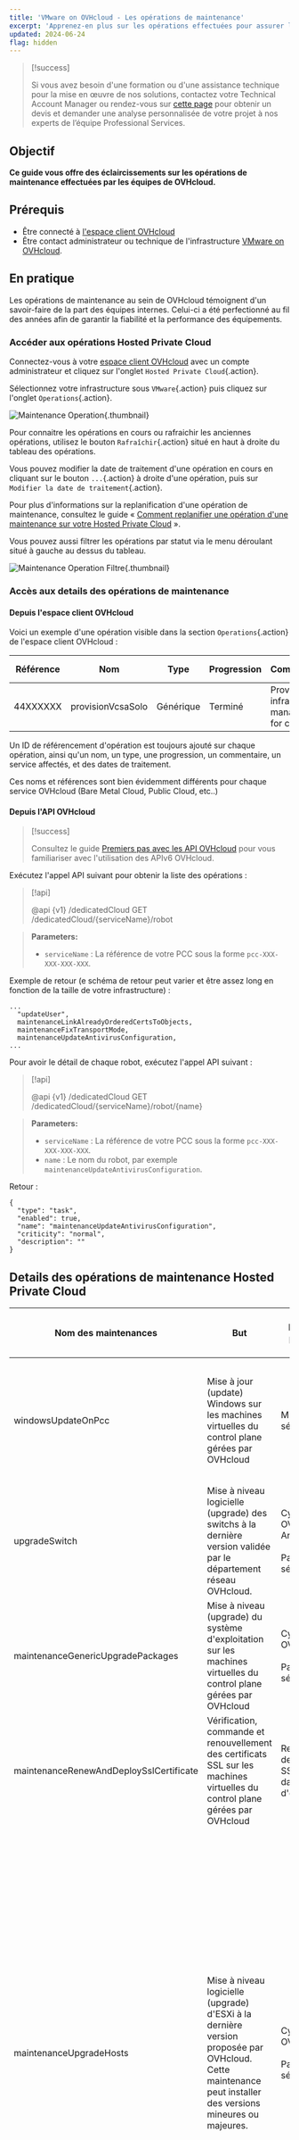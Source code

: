 ```yaml
---
title: 'VMware on OVHcloud - Les opérations de maintenance'
excerpt: 'Apprenez-en plus sur les opérations effectuées pour assurer la fiabilité et la performance de vos équipements Hosted Private Cloud VMware on OVHcloud'
updated: 2024-06-24
flag: hidden
---
```


> [!success]
> 
> Si vous avez besoin d'une formation ou d'une assistance technique pour la mise en œuvre de nos solutions, contactez votre Technical Account Manager ou rendez-vous sur [cette page](/links/professional-services) pour obtenir un devis et demander une analyse personnalisée de votre projet à nos experts de l’équipe Professional Services.
>

## Objectif

**Ce guide vous offre des éclaircissements sur les opérations de maintenance effectuées par les équipes de OVHcloud.**

## Prérequis

- Être connecté à [l'espace client OVHcloud](/links/manager)
- Être contact administrateur ou technique de l'infrastructure [VMware on OVHcloud](https://www.ovhcloud.com/fr/enterprise/products/hosted-private-cloud/).

## En pratique

Les opérations de maintenance au sein de OVHcloud témoignent d'un savoir-faire de la part des équipes internes. Celui-ci a été perfectionné au fil des années afin de garantir la fiabilité et la performance des équipements.

### Accéder aux opérations Hosted Private Cloud

Connectez-vous à votre [espace client OVHcloud](/links/manager) avec un compte administrateur et cliquez sur l'onglet `Hosted Private Cloud`{.action}.

Sélectionnez votre infrastructure sous `VMware`{.action} puis cliquez sur l'onglet `Operations`{.action}. 

![Maintenance Operation](/pages/assets/screens/manager/hosted_private_cloud/VMware/private_cloud/pcc/Maintenance.png){.thumbnail}

Pour connaitre les opérations en cours ou rafraichir les anciennes opérations, utilisez le bouton `Rafraîchir`{.action} situé en haut à droite du tableau des opérations.

Vous pouvez modifier la date de traitement d'une opération en cours en cliquant sur le bouton `...`{.action} à droite d'une opération, puis sur `Modifier la date de traitement`{.action}.

Pour plus d'informations sur la replanification d'une opération de maintenance, consultez le guide « [Comment replanifier une opération d'une maintenance sur votre Hosted Private Cloud](/pages/hosted_private_cloud/hosted_private_cloud_powered_by_vmware/maintenance-rescheduling) ».

Vous pouvez aussi filtrer les opérations par statut via le menu déroulant situé à gauche au dessus du tableau.

![Maintenance Operation Filtre](/pages/assets/screens/manager/hosted_private_cloud/VMware/private_cloud/operation/Maintenance-filter.png){.thumbnail}

### Accès aux details des opérations de maintenance

#### Depuis l'espace client OVHcloud

Voici un exemple d'une opération visible dans la section `Operations`{.action} de l'espace client OVHcloud :

| Référence | Nom | Type | Progression | Commentaire | Services affectés | Créé de | Créé par | Traitement | Fin | Mis à jour |
|---|---|---|---|---|---|---|---|---|---|---|
| 44XXXXXX  | provisionVcsaSolo | Générique | Terminé | Provisions infrastructure management for customer | Tâche : 44XXXXXX | Information indisponible  | Information indisponible | XX mai 2023 18:37:51 | XX mai 2023 18:37:XX | XX mai 2023 18:37:58 |


Un ID de référencement d'opération est toujours ajouté sur chaque opération, ainsi qu'un nom, un type, une progression, un commentaire, un service affectés, et des dates de traitement.

Ces noms et références sont bien évidemment différents pour chaque service OVHcloud (Bare Metal Cloud, Public Cloud, etc..) 

#### Depuis l'API OVHcloud

> [!success]
> 
> Consultez le guide [Premiers pas avec les API OVHcloud](/pages/manage_and_operate/api/first-steps) pour vous familiariser avec l'utilisation des APIv6 OVHcloud.

Exécutez l'appel API suivant pour obtenir la liste des opérations :

> [!api]
>
> @api {v1} /dedicatedCloud GET /dedicatedCloud/{serviceName}/robot
>

> **Parameters:**
>
> - `serviceName` : La référence de votre PCC sous la forme `pcc-XXX-XXX-XXX-XXX`.
>

Exemple de retour (e schéma de retour peut varier et être assez long en fonction de la taille de votre infrastructure) :

```shell
...
  "updateUser",
  maintenanceLinkAlreadyOrderedCertsToObjects,
  maintenanceFixTransportMode,
  maintenanceUpdateAntivirusConfiguration,
...
```

Pour avoir le détail de chaque robot, exécutez l'appel API suivant :

> [!api]
>
> @api {v1} /dedicatedCloud GET /dedicatedCloud/{serviceName}/robot/{name}
>

> **Parameters:**
>
> - `serviceName` : La référence de votre PCC sous la forme `pcc-XXX-XXX-XXX-XXX`.
> - `name` : Le nom du robot, par exemple `maintenanceUpdateAntivirusConfiguration`.
>

Retour :

```shell
{
  "type": "task",
  "enabled": true,
  "name": "maintenanceUpdateAntivirusConfiguration",
  "criticity": "normal",
  "description": ""
}
```

## Details des opérations de maintenance Hosted Private Cloud

| Nom des maintenances | But | Instructions préventives | Impact | Durée approximative | Fréquence | Peut être reprogrammé ? | Référence à une documentation technique |
|---|---|---|---|---|---|---|---|
| windowsUpdateOnPcc | Mise à jour (update) Windows sur les machines virtuelles du control plane gérées par OVHcloud | Mise à jour de sécurité | Aucune | Maintenance effectuée seulement si Veeam et/ou les options Zerto sont souscrites<br><br>Control Plane indisponible\* durant la plage de maintenance | 00H30 pour Veeam.<br><br>00H30 pour Zerto | Mensuel | Oui | |
| upgradeSwitch | Mise à niveau logicielle (upgrade) des switchs à la dernière version validée par le département réseau OVHcloud. | Cycle de vie OVHcloud Arista<br><br>Patchs de sécurité | Vérification de l'hôte en double attachement (dual-attached) | Basculement de ToR (on Top of Rack) A (swith A) vers ToR (on Top of Rack) B (switch B) | 01H30 | Basé sur le cycle de vie de l'éditeur | Oui | |
| maintenanceGenericUpgradePackages | Mise à niveau (upgrade) du système d'exploitation sur les machines virtuelles du control plane gérées par OVHcloud | Cycle de vie OVHcloud<br><br>Patchs de sécurité. | Aucune | Control plane indisponible (management) durant le délai de maintenance | 02H00 | Mensuel (standard) | Oui | |
| maintenanceRenewAndDeploySslCertificate | Vérification, commande et renouvellement des certificats SSL sur les machines virtuelles du control plane gérées par OVHcloud | Renouvellement des certificats SSL avant la date d'expiration | Aucune | Control plane indisponible\* (management) durant le délai de maintenance | 01H00 | Trimestriellement (standard) | Oui | |
| maintenanceUpgradeHosts | Mise à niveau logicielle (upgrade) d'ESXi à la dernière version proposée par OVHcloud. Cette maintenance peut installer des versions mineures ou majeures. | Cycle de vie OVHcloud<br><br>Patchs de sécurité| Pendant cette maintenance, tous les hôtes peuvent être mis en mode maintenance et toutes les machines virtuelles peuvent être évacuées automatiquement. <br><br> Le client doit s'assurer qu'aucune des configurations suivantes n'empêche cette action : <br><br>Aucun media ISO ou périphérique monté<br><br> ègles d'anti-affinité<br><br>Tout autre élément susceptible d’empêcher le déplacement d’une machine virtuelle<br><br>Les produits tiers sont conformes et compatible à la nouvelle version ESXi | Une fois que les hôtes sont en mode maintenance : toutes les machines virtuelles sont automatiquement évacuées avec vMotion<br><br>Les hôtes sont redémarrés | 00H30 par hôte | Basé sur le cycle de vie de l'éditeur. | Oui | |
| maintenanceUpgradeVcenter | Mise à niveau (upgrade) logicielle de vCenter Server Appliance à la dernière version proposée par OVHcloud. Cette maintenance peut installer des versions mineures ou majeures. Les mises à niveau (upgrade) des options peuvent également être déclenchées (Veeam Managed, Zerto) pour s'assurer que la matrice de compatibilité est cohérente. | Cycle de vie OVHcloud<br><br>Patchs de sécurité| Les logiciels tiers sont conformes à la nouvelle version de VCSA | Control Plane indisponible\* (management) durant le délai de maintenance\* | 02H00 (peut varier en fonction du nombre d'utilisateurs et du temps nécessaire à appliquer les autorisations) | Basé sur le cycle de vie de l'éditeur | Oui | |
| maintenanceUpgradeVrops | Mise à niveau (upgrade) des machines virtuelles Aria Operations (appelée vROps auparavant) vers la dernière version proposée par OVHcloud | Cycle de vie OVHcloud Arista<br><br> Patchs de sécurité | Aucune | vROps est indisponible pendant le délai de maintenance | 01H30 | Basé sur le cycle de vie de l'éditeur. | Oui | |
| maintenanceUpgradeNsxt | Mise à niveau (upgrade) de la version de NSX-T vers la dernière version proposée par OVHcloud | Cycle de vie OVHcloud de VMware<br><br> Mise à niveau de sécurité | Ressources suffisantes (calcul et stockage) disponibles sur l'infrastructure du client pour héberger un Edge NSX (voir prérequis : [documentation officielle VMware NSX](https://docs.vmware.com/en/VMware-NSX/4.1/installation/GUID-22F87CA8-01A9-4F2E-B7DB-9350CA60EA4E.html){.external}).<br><br> La résilience est assurée sur l'infrastructure du client pour héberger les passerelles Edges NSX-T | Le control plane NSX-T n'est pas disponible pendant l'opération de mise à niveau.<br><br> Le vMotion des Edges peut subir une légère perturbation des flux (reconnexion nécessaire pour les applications statefull) | 02H30 | Basé sur le cycle de vie de l'éditeur | Oui | |
| maintenanceUpgradeVeeamManaged | Mise à niveau (upgrade) des machines virtuelles du control plane Veeam gérées par OVHcloud (serveurs virtuels de sauvegarde et de réplication, backup proxy) vers la dernière version proposée par OVHcloud | Cycle de vie OVHcloud de Veeam | Aucune | Les opérations de restauration et de sauvegarde ne peuvent pas être effectuées pendant la maintenance | 01H00 | Basé sur le cycle de vie de l'éditeur. | Oui | |
| maintenanceUpgradeZvm | Mise à jour (update) des machines virtuelles Zerto (Zerto Virual Manager, VRA) vers la dernière version proposée par OVHcloud | Cycle de vie Zerto de OVHcloud | Aucune | La console Zerto n'est pas disponible pendant la maintenance, toutes les opérations Zerto associées ne peuvent pas être effectuées (fail-over, gestion des VPG...) / VRA est redéployé de sorte que la réplication est interrompue et que le RPO augmente momentanément. | 01H30 | Basé sur le cycle de vie de l'éditeur | Oui | |

\* : Voir les explications ci-dessous.

## Glossaire

**Control Plane indisponible** : signifie que le VCSA (vCenter Server Appliance) ne peut pas être contacté. Par conséquent, tous les produits qui doivent atteindre VCSA ne fonctionneront pas.

Cela représente les produits/options suivants dans Hosted Private Cloud VMware on OVHcloud :

- **NSX-T** interface.
- **vROps** interface.
- **Veeam** Managé (pas d'opération de sauvegarde/restauration).
- **Zerto** interface (replication en continu).
- **Tanzu** Kubernetes Grid.

Tout autre produit de niveau que vous pouvez utiliser et qui nécessite **VCSA** sera également affecté.

## Explications sur le control plane

Le control plane (plan de contrôle) désigne la partie du système responsable de la gestion et du contrôle des ressources dans un environnement virtualisé. Plus précisément, le plan de contrôle est la couche logicielle qui gère les opérations et les décisions liées à la configuration, à la gestion des ressources, au suivi et à l'orchestration des machines virtuelles et de l'infrastructure associée.

- **Gestion des ressources** : il prend en charge la configuration et la gestion des ressources physiques (serveurs, stockage, mise en réseau) et virtuelles (machines virtuelles).
- **Orchestration** : il coordonne les opérations entre les différents composants de l'infrastructure, facilitant le déploiement, la migration et la gestion des machines virtuelles.
- **Monitoring** : il collecte des données sur les performances, l’état de santé et l’utilisation des ressources à des fins de monitoring et de reporting en temps réel.
- **Sécurité** : il gère les politiques de sécurité, y compris l'authentification, l'autorisation et le contrôle d'accès, assurant ainsi la sécurité des ressources virtualisées.
- **Automatisation** : il prend en charge l'automatisation des tâches répétitives, permettant aux administrateurs de définir des workflows et des stratégies automatisées.

En résumé, le plan de contrôle est la couche logicielle qui assure la gestion, la coordination et le contrôle centralisés.

## Aller plus loin

Pour plus d'informations sur la replanification d'une opération de maintenance, consultez le guide « [Replanification d'une opération de maintenance sur votre Hosted Private Cloud VMware on OVHcloud](/pages/hosted_private_cloud/hosted_private_cloud_powered_by_vmware/maintenance-rescheduling) ».

Échangez sur le channel dédié Discord : <https://discord.gg/ovhcloud> ou rejoignez notre [communauté d'utilisateurs](/links/community).
